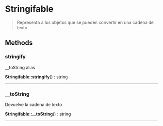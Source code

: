 
                                                                                                                                            
    
# Stringifable


> Representa a los objetos que se pueden convertir en una cadena de texto
>
> 








## Methods

### stringify
__toString alias


**Stringifable::stringify**() : string



---


### __toString
Devuelve la cadena de texto


**Stringifable::__toString**() : string



---


                                                                                                                                                                                                                                                                                                                                                                                                            
    
                                                                                                                                                                                                                                                                             
                